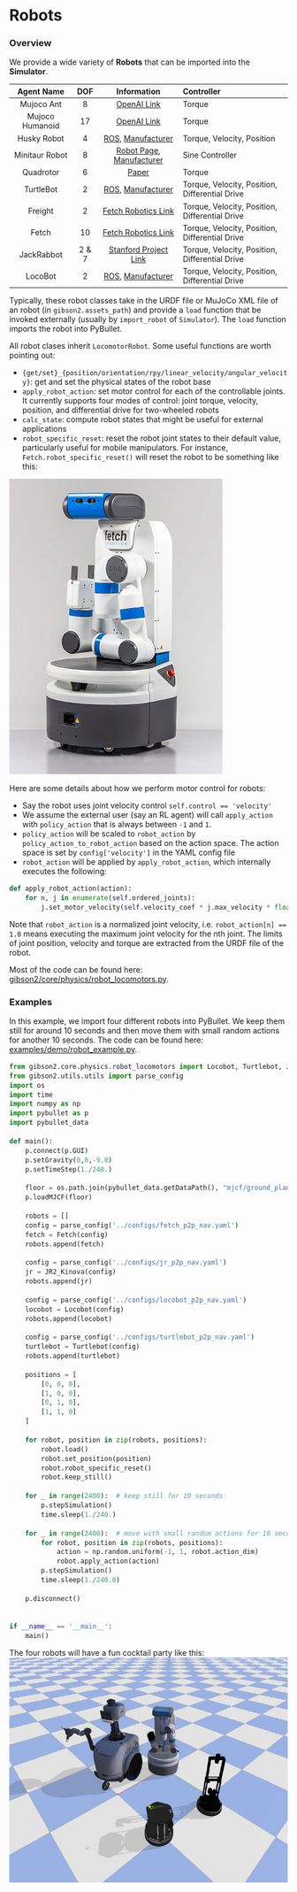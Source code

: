 # Robots

### Overview
We provide a wide variety of **Robots** that can be imported into the **Simulator**.

| Agent Name     | DOF | Information      | Controller |
|:-------------: | :-------------: |:-------------: |:-------------|
| Mujoco Ant      | 8     | [OpenAI Link](https://blog.openai.com/roboschool/) | Torque |
| Mujoco Humanoid | 17    | [OpenAI Link](https://blog.openai.com/roboschool/) | Torque |
| Husky Robot     | 4     | [ROS](http://wiki.ros.org/Robots/Husky), [Manufacturer](https://www.clearpathrobotics.com/) | Torque, Velocity, Position |
| Minitaur Robot  | 8     | [Robot Page](https://www.ghostrobotics.io/copy-of-robots), [Manufacturer](https://www.ghostrobotics.io/) | Sine Controller |
| Quadrotor       | 6     | [Paper](https://repository.upenn.edu/cgi/viewcontent.cgi?referer=https://www.google.com/&httpsredir=1&article=1705&context=edissertations) | Torque |
| TurtleBot       | 2     | [ROS](http://wiki.ros.org/Robots/TurtleBot), [Manufacturer](https://www.turtlebot.com/) | Torque, Velocity, Position, Differential Drive |
| Freight         | 2     | [Fetch Robotics Link](https://fetchrobotics.com/robotics-platforms/freight-base/) | Torque, Velocity, Position, Differential Drive|
| Fetch           | 10    | [Fetch Robotics Link](https://fetchrobotics.com/robotics-platforms/freight-base/) | Torque, Velocity, Position, Differential Drive |
| JackRabbot      | 2 & 7 | [Stanford Project Link](http://cvgl.stanford.edu/projects/jackrabbot/) | Torque, Velocity, Position, Differential Drive |
| LocoBot         | 2     | [ROS](http://wiki.ros.org/locobot), [Manufacturer](https://www.trossenrobotics.com/locobot-pyrobot-ros-rover.aspx) | Torque, Velocity, Position, Differential Drive |

Typically, these robot classes take in the URDF file or MuJoCo XML file of an robot (in `gibson2.assets_path`) and provide a `load` function that be invoked externally (usually by `import_robot` of `Simulator`). The `load` function imports the robot into PyBullet.

All robot clases inherit `LocomotorRobot`. Some useful functions are worth pointing out:
- `{get/set}_{position/orientation/rpy/linear_velocity/angular_velocity}`: get and set the physical states of the robot base
- `apply_robot_action`: set motor control for each of the controllable joints. It currently supports four modes of control: joint torque, velocity, position, and differential drive for two-wheeled robots
- `calc_state`: compute robot states that might be useful for external applications
- `robot_specific_reset`: reset the robot joint states to their default value, particularly useful for mobile manipulators. For instance, `Fetch.robot_specific_reset()` will reset the robot to be something like this:

![fetch.png](images/fetch.png)

Here are some details about how we perform motor control for robots:
- Say the robot uses joint velocity control `self.control == 'velocity'`
- We assume the external user (say an RL agent) will call `apply_action` with `policy_action` that is always between `-1` and `1`.
- `policy_action` will be scaled to `robot_action` by `policy_action_to_robot_action` based on the action space. The action space is set by `config['velocity']` in the YAML config file
- `robot_action` will be applied by `apply_robot_action`, which internally executes the following:
```python
def apply_robot_action(action):
    for n, j in enumerate(self.ordered_joints):
        j.set_motor_velocity(self.velocity_coef * j.max_velocity * float(np.clip(action[n], -1, +1)))
```
Note that `robot_action` is a normalized joint velocity, i.e. `robot_action[n] == 1.0` means executing the maximum joint velocity for the nth joint. The limits of joint position, velocity and torque are extracted from the URDF file of the robot.

Most of the code can be found here: [gibson2/core/physics/robot_locomotors.py](https://github.com/StanfordVL/iGibson/blob/master/gibson2/core/physics/robot_locomotors.py).

### Examples
In this example, we import four different robots into PyBullet. We keep them still for around 10 seconds and then move them with small random actions for another 10 seconds. The code can be found here: [examples/demo/robot_example.py](https://github.com/StanfordVL/iGibson/blob/master/examples/demo/robot_example.py).

```python
from gibson2.core.physics.robot_locomotors import Locobot, Turtlebot, JR2_Kinova, Fetch
from gibson2.utils.utils import parse_config
import os
import time
import numpy as np
import pybullet as p
import pybullet_data

def main():
    p.connect(p.GUI)
    p.setGravity(0,0,-9.8)
    p.setTimeStep(1./240.)

    floor = os.path.join(pybullet_data.getDataPath(), "mjcf/ground_plane.xml")
    p.loadMJCF(floor)

    robots = []
    config = parse_config('../configs/fetch_p2p_nav.yaml')
    fetch = Fetch(config)
    robots.append(fetch)

    config = parse_config('../configs/jr_p2p_nav.yaml')
    jr = JR2_Kinova(config)
    robots.append(jr)

    config = parse_config('../configs/locobot_p2p_nav.yaml')
    locobot = Locobot(config)
    robots.append(locobot)

    config = parse_config('../configs/turtlebot_p2p_nav.yaml')
    turtlebot = Turtlebot(config)
    robots.append(turtlebot)

    positions = [
        [0, 0, 0],
        [1, 0, 0],
        [0, 1, 0],
        [1, 1, 0]
    ]

    for robot, position in zip(robots, positions):
        robot.load()
        robot.set_position(position)
        robot.robot_specific_reset()
        robot.keep_still()

    for _ in range(2400):  # keep still for 10 seconds
        p.stepSimulation()
        time.sleep(1./240.)

    for _ in range(2400):  # move with small random actions for 10 seconds
        for robot, position in zip(robots, positions):
            action = np.random.uniform(-1, 1, robot.action_dim)
            robot.apply_action(action)
        p.stepSimulation()
        time.sleep(1./240.0)

    p.disconnect()


if __name__ == '__main__':
    main()
```
The four robots will have a fun cocktail party like this:
![robot](images/robot.png)

